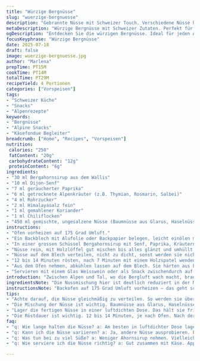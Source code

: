 ```yaml
---
title: "Würzige Bergnüsse"
slug: "wuerzige-bergnuesse"
description: "Gebrannte Nüsse mit Schweizer Touch. Verschiedene Nüsse handverlesen, mit harzigem Bergahornsirup und einer würzigen Kräutermischung aus Appenzeller Bergkräutern im Ofen geröstet. Ein Knabberspass für Zwätschgenmärt oder Hüttenzusammenkunft. Ohne Eier, laktosefrei, glutenfrei. Ein typisches Alpe-Apero mit Crunch und Kick, perfekt zum Teilen beim Käsefondue oder als Begleiter zum trockenen Weisswein."
metaDescription: "Würzige Bergnüsse mit Schweizer Zutaten. Perfekt für Apéros oder als Snack. Knusprig und würzig mit einem alpinen Twist"
ogDescription: "Entdecken Sie die würzigen Bergnüsse. Ideal für jeden Anlass, voller Schweizer Geschmack und einfach zuzubereiten. Knuspriger Genuss für die Hüttenzeit"
focusKeyphrase: "Würzige Bergnüsse"
date: 2025-07-18
draft: false
image: wuerzige-bergnuesse.jpg
author: "Marlena"
prepTime: PT15M
cookTime: PT14M
totalTime: PT29M
recipeYield: 4 Portionen
categories: ["Vorspeisen"]
tags:
- "Schweizer Küche"
- "Snacks"
- "Alpenrezepte"
keywords:
- "Bergnüsse"
- "Alpine Snacks"
- "Käsefondue Begleiter"
breadcrumb: ["Home", "Recipes", "Vorspeisen"]
nutrition: 
 calories: "250"
 fatContent: "20g"
 carbohydrateContent: "12g"
 proteinContent: "6g"
ingredients:
- "30 ml Bergahornsirup aus dem Wallis"
- "10 ml Dijon-Senf"
- "7 ml geräucherter Paprika"
- "6 ml getrocknete Alpenkräuter (z.B. Thymian, Rosmarin, Salbei)"
- "4 ml Rohrzucker"
- "2 ml Himalayasalz fein"
- "1 ml gemahlener Koriander"
- "1 ml Chiliflocken"
- "450 ml gemischte, ungesalzene Nüsse (Baumnüsse aus Glarus, Haselnüsse, Mandeln aus dem Toggenburg)"
instructions:
- "Ofen vorheizen auf 175 Grad Umluft."
- "Ein Backblech mit Alufolie oder Backpapier belegen, leicht einölen mit Alpenbutter oder Rapsöl."
- "In einer grossen Schüssel Bergahornsirup mit Senf, Paprika, Kräutern, Zucker, Salz, Koriander und Chiliflocken gründlich verrühren."
- "Nüsse rein, mit Holzlöffel gut mischen bis alles glänzt und umhüllt."
- "Nüsse auf dem Blech verteilen, nicht zu dicht, sonst werden sie nicht crunchy."
- "12 bis 14 Minuten rösten, nach 7 Minuten mit einem Holzspatel wenden, sonst verbrennen unten schnell."
- "Aus dem Ofen nehmen, abkühlen lassen auf dem Blech. Sie härten aus beim Auskühlen."
- "Servieren mit einem Glas Weisswein oder als Snack zwischendurch auf der Hütte oder beim Büezer Feierabend."
introduction: "Zwischen Alpen und Tal, wo die Bergluft wach macht, brauchts etwas handfestes für die Pause. Kein Fondue ohne knackige Begleiter. Nutzt was da ist: Baumnüsse aus dem Glarnerland, Mandeln vom Toggenburg, Appenzeller Kräuter frisch gepflückt oder getrocknet. Honig? Nein, Ahornsirup bringt jene herbe Süße, die in der Bergküche mehr Sinn macht. Knusprig, würzig, mit viel Beiss. Ob auf der Alp oder beim Jassen im Stübli. Schnell fertig, braucht wenig Platz. Stapelweise Nüsse,ein Feuer im Ofen. Da steigt der Duft auf, zieht durchs ganze Chalet. Aussen kross, innen herb. Thema wechselt von Wandern zu Knabbern. Ohne Schnickschnack. So wie die Berge: ursprünglich, ehrlich, knifflig und doch lohnend."
ingredientsNote: "Die Nussmischung hier ist deutlich reduziert in der Menge, dafür auserlesen – Baumnüsse fürs nussige Herz, Mandeln für den Crunch. Statt des trockenen Dijon verwende ich ein bisschen mehr Senf, damit der Geschmack stärker durchkommt, auch wenn das Rezept ohne Ei bleibt. Gerauchter Paprika gibt die alpine Note, ergänzt durch Appenzeller Kräuter aus dem eigenen Garten oder Trockenkräutermischung aus dem Alpengarten. Bergahornsirup ersetzt Zucker und bringt diese dezent holzige Süße ohne zu kleben. Ohne Gluten, ohne Milch, rein pflanzlich und trotzdem volles Aroma. Salz nicht zu viel, schliesslich stammen die Nüsse schon ins Alpgebirge. Wer will, fügt Chiliflocken für die extra Schärfe oder hebt mit Koriander die Frische der Alpen hervor. Öl sparsam, eher butterartig gewählt, aber für die Nussröstung kaum notwendig."
instructionsNote: "Backofen auf 175 Grad Umluft vorheizen – das geht schneller als herkömmliches Umluft-Backen. Die Nüsse in einem passenden Gefäss mit Ahornsirup und Senf sorgfältig vermengen. Wichtig: nicht zu zäh rühren, sonst wird die Masse matschig. Auf ein Backblech mit Backpapier oder leicht geölt ausstreichen – darauf achten, dass kleine Polster zum Wenden frei bleiben. Rösten bei mittlerer Hitze, 12 bis 14 Minuten, drehen bei der Hälfte der Zeit. Garprobe: die Nüsse sollen goldbraun, aber nicht schwarz sein, danach abkühlen lassen. Erst beim Auskühlen entwickeln sie den typischen Knusper. Am besten in einer luftdichten Dose aufbewahren, das macht sie haltbar. Serviervorschlag: zum Appenzeller Käse, auch beim Fondue, oder als Alp-Ausflug Snack. Gut auch als Geschenk aus der Bergküche."
tips:
- "Achte darauf, die Nüsse gleichmäßig zu verteilen. So werden sie überall schön knusprig. Vermeide es, sie zu dicht auf das Blech zu legen. Das ist entscheidend für den Crunch. Öle das Blech sparsam mit Alpenbutter oder Rapsöl. Zu viel Fett macht das Ergebnis matschig. Stelle den Ofen sicher auf Umluft. Schneller, gleichmäßiger. Nach der Röstdauer, unbedingt die Nüsse abkühlen lassen. Nur so wird der Knusper perfekt."
- "Die Mischung der Nüsse ist wichtig. Baumnüsse aus Glarus, Haselnüsse, alles gut kombinieren. Mandeln vom Toggenburg geben zusätzlichen Crunch. Spiele mit den Kräutern. Frisch oder getrocknet, das macht Unterschied. Wenn nichts da ist, andere frische Kräuter nutzen. Denken an Paprika, das gibt den rauchigen Geschmack. Ein kleiner Hauch von Chilis bringt mehr Schwung. Gehe sparsam vor bei der Würze."
- "Lager die fertigen Nüsse in einer luftdichten Dose. Das hält sie frisch. Bewahre sie kühl und dunkel auf. Ideal für längere Haltbarkeit. Nüsse behalten Aroma länger. Perfekt für Ausflüge. Auch beim Jassen eine gute Wahl. Wer mag, kann auch etwas Süßes hinzufügen. Getrocknete Cranberries oder Berberitzen. Das gibt erfrischende Säure. Aber nicht übertreiben, Nüsse müssen im Vordergrund bleiben."
- "Die Röstdauer ist wichtig. 12 bis 14 Minuten, je nach Ofen. Nach der Hälfte wenden, so kommt die Hitze überall hin. Achte auf die Farbe, goldbraun ist perfekt, nicht schwarz. Das wird bitter. Wenn sie aus dem Ofen kommen, lass sie auf dem Blech auskühlen. Erst dann wird der Crunch besser. Wer mag, kann am Schluss noch etwas Himalayasalz drüberstreuen. Das gibt extra Geschmack und hebt die Nüsse hervor."
faq:
- "q: Wie lange halten die Nüsse? a: Am besten in luftdichter Dose lagern. Frisch halten sie sich bis zu 2 Wochen. Kühlen ist wichtig. Licht vermeiden."
- "q: Kann ich die Nüsse variieren? a: Ja, andere Nüsse ausprobieren. Pistazien, Cashews. Hauptsache ungesalzen. Gewürze anpassen, das geht gut. Chiliflocken sind vielseitig."
- "q: Was tun bei zu viel Süße? a: Weniger Ahornsirup nehmen. Vielleicht 20 ml. So wird es weniger süß. Weitere Zutaten wie Kräuter anpassen. Mehr Salz hilft auch."
- "q: Wie serviere ich die Nüsse richtig? a: Gut zusammen mit Käse. Appenzeller Käse ist perfekt. Auch beim Fondue ein guter Snack. Oder einfach als Vorspeise genießen."

---
```

